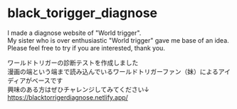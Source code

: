 # black_torigger_diagnose

I made a diagnose website of "World trigger".<br>
My sister who is over enthusiastic "World trigger" gave me base of an idea.<br>
Please feel free to try if you are interested, thank you.<br>

ワールドトリガーの診断テストを作成しました<br>
漫画の端という端まで読み込んでいるワールドトリガーファン（妹）によるアイディアがベースです<br>
興味のある方はぜひチャレンジしてみてください↓<br>
https://blacktorrigerdiagnose.netlify.app/
